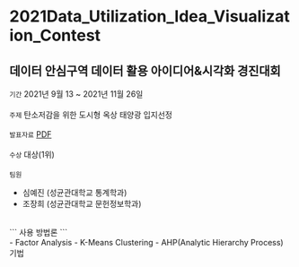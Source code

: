 # 2021Data_Utilization_Idea_Visualization_Contest
데이터 안심구역 데이터 활용 아이디어&시각화 경진대회
-------------
``` 기간 ``` 2021년 9월 13 ~ 2021년 11월 26일 <br />
<br />
``` 주제 ``` 탄소저감을 위한 도시형 옥상 태양광 입지선정<br />
<br />
``` 발표자료 ``` [PDF](https://drive.google.com/file/d/1hamIM5FFxhxxLn36Bnke6JHoAo9nyr5c/view?usp=sharing)<br />
<br />
``` 수상 ``` 대상(1위) <br />
<br />
``` 팀원 ``` <br />
- 심예진 (성균관대학교 통계학과)<br />
- 조장희 (성균관대학교 문헌정보학과)<br />
<br />
``` 사용 방법론 ``` <br />
- Factor Analysis
- K-Means Clustering
- AHP(Analytic Hierarchy Process) 기법
